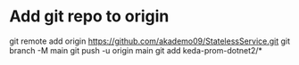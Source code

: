 # Add git repo to origin

git remote add origin https://github.com/akademo09/StatelessService.git
git branch -M main
git push -u origin main
git add keda-prom-dotnet2/*
